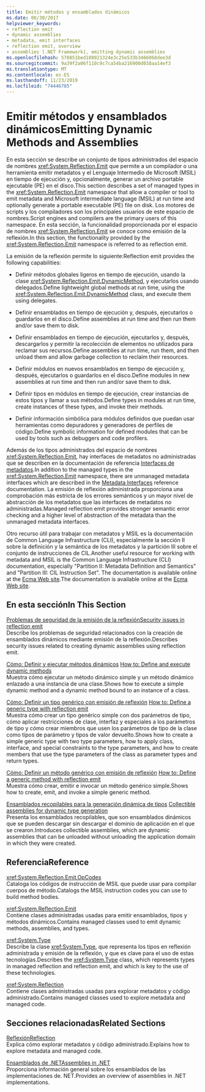 ```yaml
---
title: Emitir métodos y ensamblados dinámicos
ms.date: 08/30/2017
helpviewer_keywords:
- reflection emit
- dynamic assemblies
- metadata, emit interfaces
- reflection emit, overview
- assemblies [.NET Framework], emitting dynamic assemblies
ms.openlocfilehash: 578851bed188921324e3c25e533b3466068dee3d
ms.sourcegitcommit: 9a39f2a06f110c9c7ca54ba216900d038aa14ef3
ms.translationtype: MT
ms.contentlocale: es-ES
ms.lasthandoff: 11/23/2019
ms.locfileid: "74446785"
---
```

# <a name="emitting-dynamic-methods-and-assemblies"></a><span data-ttu-id="6f352-102">Emitir métodos y ensamblados dinámicos</span><span class="sxs-lookup"><span data-stu-id="6f352-102">Emitting Dynamic Methods and Assemblies</span></span>

<span data-ttu-id="6f352-103">En esta sección se describe un conjunto de tipos administrados del espacio de nombres <xref:System.Reflection.Emit> que permite a un compilador o una herramienta emitir metadatos y el Lenguaje Intermedio de Microsoft (MSIL) en tiempo de ejecución y, opcionalmente, generar un archivo portable ejecutable (PE) en el disco.</span><span class="sxs-lookup"><span data-stu-id="6f352-103">This section describes a set of managed types in the <xref:System.Reflection.Emit> namespace that allow a compiler or tool to emit metadata and Microsoft intermediate language (MSIL) at run time and optionally generate a portable executable (PE) file on disk.</span></span> <span data-ttu-id="6f352-104">Los motores de scripts y los compiladores son los principales usuarios de este espacio de nombres.</span><span class="sxs-lookup"><span data-stu-id="6f352-104">Script engines and compilers are the primary users of this namespace.</span></span> <span data-ttu-id="6f352-105">En esta sección, la funcionalidad proporcionada por el espacio de nombres <xref:System.Reflection.Emit> se conoce como emisión de la reflexión.</span><span class="sxs-lookup"><span data-stu-id="6f352-105">In this section, the functionality provided by the <xref:System.Reflection.Emit> namespace is referred to as reflection emit.</span></span>  
  
<span data-ttu-id="6f352-106">La emisión de la reflexión permite lo siguiente:</span><span class="sxs-lookup"><span data-stu-id="6f352-106">Reflection emit provides the following capabilities:</span></span>  
  
- <span data-ttu-id="6f352-107">Definir métodos globales ligeros en tiempo de ejecución, usando la clase <xref:System.Reflection.Emit.DynamicMethod>, y ejecutarlos usando delegados.</span><span class="sxs-lookup"><span data-stu-id="6f352-107">Define lightweight global methods at run time, using the <xref:System.Reflection.Emit.DynamicMethod> class, and execute them using delegates.</span></span>  
  
- <span data-ttu-id="6f352-108">Definir ensamblados en tiempo de ejecución y, después, ejecutarlos o guardarlos en el disco.</span><span class="sxs-lookup"><span data-stu-id="6f352-108">Define assemblies at run time and then run them and/or save them to disk.</span></span>  
  
- <span data-ttu-id="6f352-109">Definir ensamblados en tiempo de ejecución, ejecutarlos y, después, descargarlos y permitir la recolección de elementos no utilizados para reclamar sus recursos.</span><span class="sxs-lookup"><span data-stu-id="6f352-109">Define assemblies at run time, run them, and then unload them and allow garbage collection to reclaim their resources.</span></span>  
  
- <span data-ttu-id="6f352-110">Definir módulos en nuevos ensamblados en tiempo de ejecución y, después, ejecutarlos o guardarlos en el disco.</span><span class="sxs-lookup"><span data-stu-id="6f352-110">Define modules in new assemblies at run time and then run and/or save them to disk.</span></span>  
  
- <span data-ttu-id="6f352-111">Definir tipos en módulos en tiempo de ejecución, crear instancias de estos tipos y llamar a sus métodos.</span><span class="sxs-lookup"><span data-stu-id="6f352-111">Define types in modules at run time, create instances of these types, and invoke their methods.</span></span>  
  
- <span data-ttu-id="6f352-112">Definir información simbólica para módulos definidos que puedan usar herramientas como depuradores y generadores de perfiles de código.</span><span class="sxs-lookup"><span data-stu-id="6f352-112">Define symbolic information for defined modules that can be used by tools such as debuggers and code profilers.</span></span>  
  
<span data-ttu-id="6f352-113">Además de los tipos administrados del espacio de nombres <xref:System.Reflection.Emit>, hay interfaces de metadatos no administradas que se describen en la documentación de referencia [Interfaces de metadatos](../unmanaged-api/metadata/metadata-interfaces.md).</span><span class="sxs-lookup"><span data-stu-id="6f352-113">In addition to the managed types in the <xref:System.Reflection.Emit> namespace, there are unmanaged metadata interfaces which are described in the [Metadata Interfaces](../unmanaged-api/metadata/metadata-interfaces.md) reference documentation.</span></span> <span data-ttu-id="6f352-114">La emisión de reflexión administrada proporciona una comprobación más estricta de los errores semánticos y un mayor nivel de abstracción de los metadatos que las interfaces de metadatos no administradas.</span><span class="sxs-lookup"><span data-stu-id="6f352-114">Managed reflection emit provides stronger semantic error checking and a higher level of abstraction of the metadata than the unmanaged metadata interfaces.</span></span>  
  
<span data-ttu-id="6f352-115">Otro recurso útil para trabajar con metadatos y MSIL es la documentación de Common Language Infrastructure (CLI), especialmente la sección II sobre la definición y la semántica de los metadatos y la partición III sobre el conjunto de instrucciones de CIL.</span><span class="sxs-lookup"><span data-stu-id="6f352-115">Another useful resource for working with metadata and MSIL is the Common Language Infrastructure (CLI) documentation, especially "Partition II: Metadata Definition and Semantics" and "Partition III: CIL Instruction Set".</span></span> <span data-ttu-id="6f352-116">The documentation is available online at the [Ecma Web site](https://www.ecma-international.org/publications/standards/Ecma-335.htm).</span><span class="sxs-lookup"><span data-stu-id="6f352-116">The documentation is available online at the [Ecma Web site](https://www.ecma-international.org/publications/standards/Ecma-335.htm).</span></span>  
  
## <a name="in-this-section"></a><span data-ttu-id="6f352-117">En esta sección</span><span class="sxs-lookup"><span data-stu-id="6f352-117">In This Section</span></span>
  
[<span data-ttu-id="6f352-118">Problemas de seguridad de la emisión de la reflexión</span><span class="sxs-lookup"><span data-stu-id="6f352-118">Security issues in reflection emit</span></span>](security-issues-in-reflection-emit.md)  
<span data-ttu-id="6f352-119">Describe los problemas de seguridad relacionados con la creación de ensamblados dinámicos mediante emisión de la reflexión.</span><span class="sxs-lookup"><span data-stu-id="6f352-119">Describes security issues related to creating dynamic assemblies using reflection emit.</span></span>  

<span data-ttu-id="6f352-120">[Cómo: Definir y ejecutar métodos dinámicos](how-to-define-and-execute-dynamic-methods.md) </span><span class="sxs-lookup"><span data-stu-id="6f352-120">[How to: Define and execute dynamic methods](how-to-define-and-execute-dynamic-methods.md) </span></span>  
<span data-ttu-id="6f352-121">Muestra cómo ejecutar un método dinámico simple y un método dinámico enlazado a una instancia de una clase.</span><span class="sxs-lookup"><span data-stu-id="6f352-121">Shows how to execute a simple dynamic method and a dynamic method bound to an instance of a class.</span></span>

<span data-ttu-id="6f352-122">[Cómo: Definir un tipo genérico con emisión de reflexión](how-to-define-a-generic-type-with-reflection-emit.md) </span><span class="sxs-lookup"><span data-stu-id="6f352-122">[How to: Define a generic type with reflection emit](how-to-define-a-generic-type-with-reflection-emit.md) </span></span>  
<span data-ttu-id="6f352-123">Muestra cómo crear un tipo genérico simple con dos parámetros de tipo, cómo aplicar restricciones de clase, interfaz y especiales a los parámetros de tipo y cómo crear miembros que usen los parámetros de tipo de la clase como tipos de parámetro y tipos de valor devuelto.</span><span class="sxs-lookup"><span data-stu-id="6f352-123">Shows how to create a simple generic type with two type parameters, how to apply class, interface, and special constraints to the type parameters, and how to create members that use the type parameters of the class as parameter types and return types.</span></span>

<span data-ttu-id="6f352-124">[Cómo: Definir un método genérico con emisión de reflexión](how-to-define-a-generic-method-with-reflection-emit.md) </span><span class="sxs-lookup"><span data-stu-id="6f352-124">[How to: Define a generic method with reflection emit](how-to-define-a-generic-method-with-reflection-emit.md) </span></span>  
<span data-ttu-id="6f352-125">Muestra cómo crear, emitir e invocar un método genérico simple.</span><span class="sxs-lookup"><span data-stu-id="6f352-125">Shows how to create, emit, and invoke a simple generic method.</span></span>

<span data-ttu-id="6f352-126">[Ensamblados recopilables para la generación dinámica de tipos](collectible-assemblies.md) </span><span class="sxs-lookup"><span data-stu-id="6f352-126">[Collectible assemblies for dynamic type generation](collectible-assemblies.md) </span></span>  
<span data-ttu-id="6f352-127">Presenta los ensamblados recopilables, que son ensamblados dinámicos que se pueden descargar sin descargar el dominio de aplicación en el que se crearon.</span><span class="sxs-lookup"><span data-stu-id="6f352-127">Introduces collectible assemblies, which are dynamic assemblies that can be unloaded without unloading the application domain in which they were created.</span></span>
  
## <a name="reference"></a><span data-ttu-id="6f352-128">Referencia</span><span class="sxs-lookup"><span data-stu-id="6f352-128">Reference</span></span>  

<xref:System.Reflection.Emit.OpCodes>  
<span data-ttu-id="6f352-129">Cataloga los códigos de instrucción de MSIL que puede usar para compilar cuerpos de método.</span><span class="sxs-lookup"><span data-stu-id="6f352-129">Catalogs the MSIL instruction codes you can use to build method bodies.</span></span>  
  
<xref:System.Reflection.Emit>  
<span data-ttu-id="6f352-130">Contiene clases administradas usadas para emitir ensamblados, tipos y métodos dinámicos.</span><span class="sxs-lookup"><span data-stu-id="6f352-130">Contains managed classes used to emit dynamic methods, assemblies, and types.</span></span>  
  
<xref:System.Type>  
<span data-ttu-id="6f352-131">Describe la clase <xref:System.Type>, que representa los tipos en reflexión administrada y emisión de la reflexión, y que es clave para el uso de estas tecnologías.</span><span class="sxs-lookup"><span data-stu-id="6f352-131">Describes the <xref:System.Type> class, which represents types in managed reflection and reflection emit, and which is key to the use of these technologies.</span></span>  
  
<xref:System.Reflection>  
<span data-ttu-id="6f352-132">Contiene clases administradas usadas para explorar metadatos y código administrado.</span><span class="sxs-lookup"><span data-stu-id="6f352-132">Contains managed classes used to explore metadata and managed code.</span></span>  
  
## <a name="related-sections"></a><span data-ttu-id="6f352-133">Secciones relacionadas</span><span class="sxs-lookup"><span data-stu-id="6f352-133">Related Sections</span></span>  

[<span data-ttu-id="6f352-134">Reflexión</span><span class="sxs-lookup"><span data-stu-id="6f352-134">Reflection</span></span>](reflection.md)  
<span data-ttu-id="6f352-135">Explica cómo explorar metadatos y código administrado.</span><span class="sxs-lookup"><span data-stu-id="6f352-135">Explains how to explore metadata and managed code.</span></span>  
  
[<span data-ttu-id="6f352-136">Ensamblados de .NET</span><span class="sxs-lookup"><span data-stu-id="6f352-136">Assemblies in .NET</span></span>](../../standard/assembly/index.md)  
<span data-ttu-id="6f352-137">Proporciona información general sobre los ensamblados de las implementaciones de. NET.</span><span class="sxs-lookup"><span data-stu-id="6f352-137">Provides an overview of assemblies in .NET implementations.</span></span>
